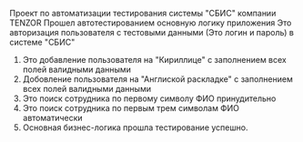 
Проект по автоматизации тестирования системы "СБИС" компании TENZOR
Прошел автотестированием основную логику приложения
Это авторизация пользователя с тестовыми данными (Это логин и пароль) в системе "СБИС"
1. Это добавление пользователя на "Кириллице" с заполнением всех полей валидными данными
2. Добовление пользователя на "Англиской раскладке" с заполнением всех полей валидными данными
3. Это поиск сотрудника по первому символу ФИО принудительно
4. Это поиск сотрудника по первым трем символам ФИО автоматически
5. Основная бизнес-логика прошла тестирование успешно.
